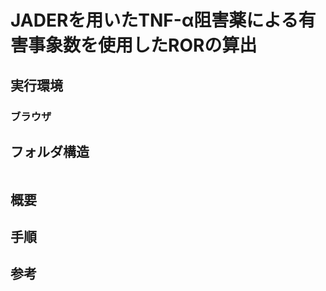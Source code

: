 # JADERを用いたTNF-α阻害薬による有害事象数を使用したRORの算出

## 実行環境

### ブラウザ

## フォルダ構造

```

```

## 概要

## 手順

## 参考

